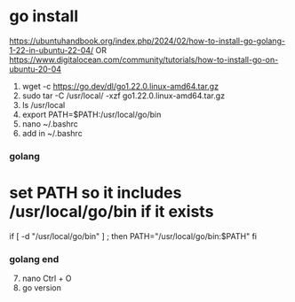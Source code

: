 # go install

https://ubuntuhandbook.org/index.php/2024/02/how-to-install-go-golang-1-22-in-ubuntu-22-04/
OR
https://www.digitalocean.com/community/tutorials/how-to-install-go-on-ubuntu-20-04

1) wget -c https://go.dev/dl/go1.22.0.linux-amd64.tar.gz
2) sudo tar -C /usr/local/ -xzf go1.22.0.linux-amd64.tar.gz
3) ls /usr/local
4) export PATH=$PATH:/usr/local/go/bin
5) nano ~/.bashrc
6) add in ~/.bashrc
### golang ###
# set PATH so it includes /usr/local/go/bin if it exists
if [ -d "/usr/local/go/bin" ] ; then
PATH="/usr/local/go/bin:$PATH"
fi
### golang end ###
7) nano Ctrl + O
8) go version
